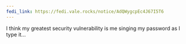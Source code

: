 ```yaml
---
fedi_link: https://fedi.vale.rocks/notice/AdQWygcpEc4J67I5T6
---
```


I think my greatest security vulnerability is me singing my password as I type it...
